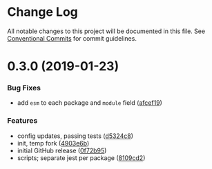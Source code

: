 # Change Log

All notable changes to this project will be documented in this file.
See [Conventional Commits](https://conventionalcommits.org) for commit guidelines.

# 0.3.0 (2019-01-23)


### Bug Fixes

* add `esm` to each package and `module` field ([afcef19](https://github.com/tunnckoCore/monorepo/commit/afcef19))


### Features

* config updates, passing tests ([d5324c8](https://github.com/tunnckoCore/monorepo/commit/d5324c8))
* init, temp fork ([4903e6b](https://github.com/tunnckoCore/monorepo/commit/4903e6b))
* initial GitHub release ([0f72b95](https://github.com/tunnckoCore/monorepo/commit/0f72b95))
* scripts; separate jest per package ([8109cd2](https://github.com/tunnckoCore/monorepo/commit/8109cd2))

